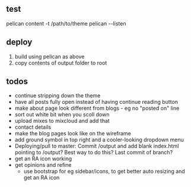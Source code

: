 ## test

pelican content -t /path/to/theme
pelican --listen

## deploy

1. build using pelican as above
2. copy contents of output folder to root

## todos

- continue stripping down the theme
- have all posts fully open instead of having continue reading button
- make about page look different from blogs - eg no "posted on" line
- sort out white bit when you scoll down
- upload mixes to mixcloud and add that
- contact details
- make the blog pages look like on the wireframe
- add ground symbol in top right and a cooler-looking dropdown menu
- Deploying/pull to master: Commit /output and add blank index.html pointing to
  /output? Best way to do this? Last commit of branch?
- get an RA icon working
- get opinions and refine
  - use bootstrap for eg sidebar/icons, to get better auto resizing and get an
    RA icon
